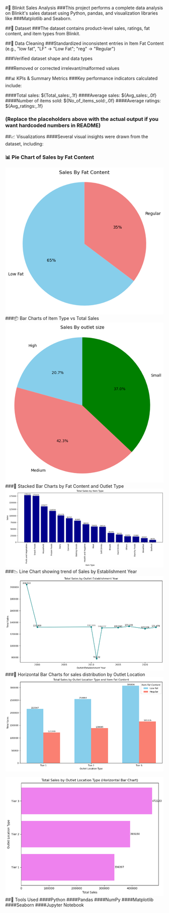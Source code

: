#🛒 Blinkit Sales Analysis
###This project performs a complete data analysis on Blinkit's sales dataset using Python, pandas, and visualization libraries like ###Matplotlib and Seaborn.

##📁 Dataset
###The dataset contains product-level sales, ratings, fat content, and item types from Blinkit.

##🧹 Data Cleaning
###Standardized inconsistent entries in Item Fat Content (e.g., "low fat", "LF" → "Low Fat"; "reg" → "Regular")

###Verified dataset shape and data types

###Removed or corrected irrelevant/malformed values

##📊 KPIs & Summary Metrics
###Key performance indicators calculated include:

####Total sales: ${Total_sales:,.1f}
####Average sales: ${Avg_sales:,.0f}
####Number of items sold: ${No_of_items_sold:,.0f}
####Average ratings: ${Avg_ratings:,.1f}

### (Replace the placeholders above with the actual output if you want hardcoded numbers in README)

##📈 Visualizations
####Several visual insights were drawn from the dataset, including:

### 📊 Pie Chart of Sales by Fat Content
![Alt text](https://github.com/RatneshRavindra/Blinkit-Analysis-Using-Python/blob/0834febb4fc4e4f260e11350e02ec60f82546eae/Sales%20by%20fat%20content.png)
###📦 Bar Charts of Item Type vs Total Sales
![Alt text](https://github.com/RatneshRavindra/Blinkit-Analysis-Using-Python/blob/0834febb4fc4e4f260e11350e02ec60f82546eae/Sales%20by%20outlet%20size.png)
###🧱 Stacked Bar Charts by Fat Content and Outlet Type
![Alt text](https://github.com/RatneshRavindra/Blinkit-Analysis-Using-Python/blob/0834febb4fc4e4f260e11350e02ec60f82546eae/Total%20sales%20by%20item%20type.png)
###📉 Line Chart showing trend of Sales by Establishment Year
![Alt text](https://github.com/RatneshRavindra/Blinkit-Analysis-Using-Python/blob/0834febb4fc4e4f260e11350e02ec60f82546eae/Total%20sales%20by%20outlet%20establishment%20year.png)
###📐 Horizontal Bar Charts for sales distribution by Outlet Location
![Alt text](https://github.com/RatneshRavindra/Blinkit-Analysis-Using-Python/blob/0834febb4fc4e4f260e11350e02ec60f82546eae/Total%20sales%20by%20outlet%20location%20type%20and%20item%20fat%20content.png)

![Alt text](https://github.com/RatneshRavindra/Blinkit-Analysis-Using-Python/blob/0834febb4fc4e4f260e11350e02ec60f82546eae/Total%20sales%20by%20outlet%20location%20type.png)
##📌 Tools Used
####Python
####Pandas
####NumPy
####Matplotlib
####Seaborn
####Jupyter Notebook
